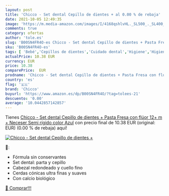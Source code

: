 ```yaml
---
layout: post
title: 'Chicco - Set dental Cepillo de dientes + al 0.00 % de rebaja'
date: 2021-10-05 12:49:35
image: 'https://m.media-amazon.com/images/I/4168qshlvHL._SL500_._SL400_.jpg'
comments: true
category: ofertas
author: 'tole.es'
slug: 'B00SN4FR4O-es Chicco - Set dental Cepillo de dientes + Pasta Fresa con...'
sku: 'B00SN4FR4O-es'
tags: [ 'Bebé','Cepillos de dientes','Cuidado dental','Higiene','Higiene y cuidado','cepillo','chicco','de','dientes', ]
actualPrice: 10.38 EUR
currency: EUR
price: 10.38
comparePrice:  EUR
prodname: 'Chicco - Set dental Cepillo de dientes + Pasta Fresa con flúor 12+ m + Neceser Semi rígido  color Azul'
country: 'es'
flag: '🇪🇸'
brand: 'Chicco'
buyurl: 'https://www.amazon.es/dp/B00SN4FR4O/?tag=tolees-21'
descuento: '0.00'
average: '10.0442857142857'
---
```


Tienes [Chicco - Set dental Cepillo de dientes + Pasta Fresa con flúor 12+ m + Neceser Semi rígido  color Azul](https://www.amazon.es/dp/B00SN4FR4O/?tag=tolees-21) con precio final de  10.38 EUR (original:  EUR) (0.00 %  de rebaja) aqui!

[![Chicco - Set dental Cepillo de dientes +](https://m.media-amazon.com/images/I/4168qshlvHL._SL500_._SL400_.jpg)](https://www.amazon.es/dp/B00SN4FR4O/?tag=tolees-21)

🔎:

- Fórmula sin conservantes
- Set dental: parta y cepillo
- Cabezal redondeado y cuello fino
- Cerdas cónicas ultra finas y suaves
- Con calcio biológico

[🛒 Comprar!!!](https://www.amazon.es/dp/B00SN4FR4O/?tag=tolees-21)
